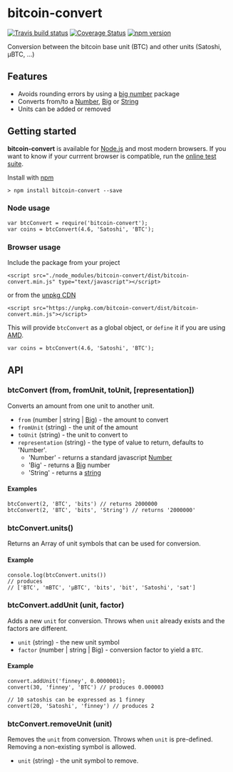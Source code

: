 # bitcoin-convert
[![Travis build status](https://travis-ci.org/richardschneider/bitcoin-convert.svg)](https://travis-ci.org/richardschneider/bitcoin-convert)
[![Coverage Status](https://coveralls.io/repos/github/richardschneider/bitcoin-convert/badge.svg?branch=master)](https://coveralls.io/github/richardschneider/bitcoin-convert?branch=master)
[![npm version](https://badge.fury.io/js/bitcoin-convert.svg)](https://badge.fury.io/js/bitcoin-convert) 

Conversion between the bitcoin base unit (BTC) and other units (Satoshi,  μBTC, ...)

## Features

- Avoids rounding errors by using a [big number](https://www.npmjs.com/package/big.js) package
- Converts from/to a [Number](https://developer.mozilla.org/en-US/docs/Web/JavaScript/Reference/Global_Objects/Number), 
  [Big](https://www.npmjs.com/package/big.js) or 
  [String](https://developer.mozilla.org/en-US/docs/Web/JavaScript/Reference/Global_Objects/String)
- Units can be added or removed

## Getting started

**bitcoin-convert** is available for [Node.js](https://nodejs.org) and most modern browsers.  If you want to know if your currrent browser is compatible, run the [online test suite](https://unpkg.com/bitcoin-convert/test/index.html).

Install with [npm](http://blog.npmjs.org/post/85484771375/how-to-install-npm)

    > npm install bitcoin-convert --save

### Node usage

    var btcConvert = require('bitcoin-convert');    
    var coins = btcConvert(4.6, 'Satoshi', 'BTC');  
    
### Browser usage

Include the package from your project

    <script src="./node_modules/bitcoin-convert/dist/bitcoin-convert.min.js" type="text/javascript"></script>

or from the [unpkg CDN](https://unpkg.com)

    <script src="https://unpkg.com/bitcoin-convert/dist/bitcoin-convert.min.js"></script>

This will provide `btcConvert` as a global object, or `define` it if you are using [AMD](https://en.wikipedia.org/wiki/Asynchronous_module_definition).

    var coins = btcConvert(4.6, 'Satoshi', 'BTC');  

## API

### btcConvert (from, fromUnit, toUnit, [representation])

Converts an amount from one unit to another unit.

- `from` (number | string | [Big](https://www.npmjs.com/package/big.js)) - the amount to convert
- `fromUnit` (string) - the unit of the amount
- `toUnit` (string) - the unit to convert to
- `representation` (string) - the type of value to return, defaults to 'Number'.
   - 'Number' - returns a standard javascript [Number](https://developer.mozilla.org/en-US/docs/Web/JavaScript/Reference/Global_Objects/Number)
   -  'Big' - returns a [Big](https://www.npmjs.com/package/big.js) number
   -  'String' - returns a [string](https://developer.mozilla.org/en-US/docs/Web/JavaScript/Reference/Global_Objects/String)
   
#### Examples

    btcConvert(2, 'BTC', 'bits') // returns 2000000
    btcConvert(2, 'BTC', 'bits', 'String') // returns '2000000'
    
### btcConvert.units()

Returns an Array of unit symbols that can be used for conversion.

#### Example

    console.log(btcConvert.units())
    // produces
    // ['BTC', 'mBTC', 'μBTC', 'bits', 'bit', 'Satoshi', 'sat']
    
### btcConvert.addUnit (unit, factor)

Adds a new `unit` for conversion.  Throws when `unit` already exists and the factors are different.

- `unit` (string) - the new unit symbol
- `factor` (number | string | Big) - conversion factor to yield a `BTC`.

#### Example

    convert.addUnit('finney', 0.0000001);
    convert(30, 'finney', 'BTC') // produces 0.000003
    
    // 10 satoshis can be expressed as 1 finney
    convert(20, 'Satoshi', 'finney') // produces 2

### btcConvert.removeUnit (unit)

Removes the `unit` from conversion.  Throws when `unit` is pre-defined. Removing a non-existing symbol is allowed.

- `unit` (string) - the unit symbol to remove.